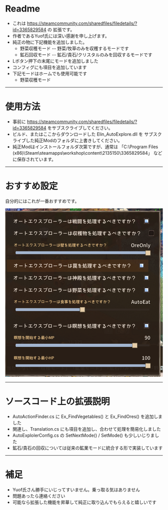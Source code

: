 # Readme
* これは https://steamcommunity.com/sharedfiles/filedetails/?id=3365829584 の 拡張です。
* 作者であるYuof氏には深い感謝を申し上げます。
* 純正の物に下記機能を追加しました。
  * 野菜収穫モード -- 野菜/牧草のみを収穫するモードです
  * 鉱石回収モード -- 鉱石/貴石/クリスタルのみを回収するモードです
* Lボタン押下の末尾にモードを追加しました
* コンフィグにも項目を追加しています
* 下記モードはホームでも使用可能です
  * 野菜収穫モード

---

# 使用方法
* 事前に https://steamcommunity.com/sharedfiles/filedetails/?id=3365829584 をサブスクライブしてください。
* ビルド、またはここからダウンロードした Elin_AutoExplore.dll を サブスクライブした純正Modのフォルダに上書きしてください。
* 純正Modはインストールフォルダ次第ですが、通常は 「C:\Program Files (x86)\Steam\steamapps\workshop\content\2135150\3365829584」 などに保存されています。

---

# おすすめ設定
自分的にはこれが一番おすすめです。

![](recommend_cfg.png)

---

# ソースコード上の拡張説明
* AutoActionFinder.cs に Ex_FindVegetables() と Ex_FindOres() を追加しました
* 関連し、Translation.cs にも項目を追加し、合わせて処理を簡易化しました
* AutoExplolerConfig.cs の SetNextMode() / SetMode() も少しいじりました
* 鉱石/貴石の回収については従来の鉱業モードに統合する形で実装しています

---

# 補足
* Yuof氏さん勝手にいじってすいません。乗っ取る気はありません
* 問題あったら連絡ください
* 可能なら拡張した機能を昇華して純正に取り込んでもらえると嬉しいです